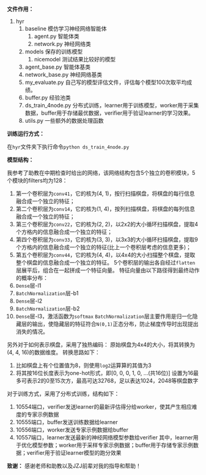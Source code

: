 **文件作用：**

1. hyr
   1. baseline 模仿学习神经网络智能体
      1. agent.py 智能体类
      2. network.py 神经网络类
   2. models 保存的训练模型
      1. nicemodel 测试结果比较好的模型
   3. agent_base.py 智能体基类
   4. network_base.py 神经网络基类
   5. my_evaluate.py 自己写的模型评估文件，评估每个模型100次取平均成绩。
   6. buffer.py 经验池类
   7. ds_train_4node.py 分布式训练，learner用于训练模型，worker用于采集数据，buffer用于存储最优数据，verifier用于验证learner的学习效果。
   8. utils.py 一些额外的数据处理函数

**训练运行方式：**

在`hyr`文件夹下执行命令`python ds_train_4node.py`

**模型结构：**

我参考了助教在中期检查时给出的网络，该网络结构包含5个独立的卷积模块，5个模块的filters均为128：
1. 第一个卷积层为`conv41`，它的核为(4, 1)，按行扫描棋盘，将棋盘的每行信息融合成一个独立的特征；
2. 第二个卷积层为`conv14`，它的核为(1, 4)，按列扫描棋盘，将棋盘的每列信息融合成一个独立的特征；
3. 第三个卷积层为`conv22`，它的核为(2, 2)，以2x2的大小循环扫描棋盘，提取4个方格内的信息融合成一个独立的特征；
4. 第四个卷积层为`conv33`，它的核为(3, 3)，以3x3的大小循环扫描棋盘，提取9个方格内的信息融合成一个独立的特征(比上一个卷积层考虑的信息更多)；
5. 第五个卷积层为`conv44`，它的核为(4, 4)，以4x4的大小扫描整个棋盘，提取整个棋盘的信息融合成一个独立的特征。
5个卷积层的输出各自经过`flatten`层展平后，组合在一起拼成一个特征向量。
特征向量由以下路径得到最终动作的概率分布：
1. `Dense`层-l1
2. `BatchNormalization`层-b1
3. `Dense`层-l2
4. `BatchNormalization`层-b2
5. `Dense`层-l3，激活函数为`softmax`
`BatchNormalization`层主要作用是归一化隐藏层的输出，使隐藏层的特征符合`N(0,1)`正态分布，防止梯度传导时出现提出消失的情况。

另外对于如何表示棋盘，采用了独热编码：
原始棋盘为4x4的大小，将其转换为(4, 4, 16)的数据维度。
转换思路如下：
1. 比如棋盘上有个位置值为8，则使用`log2`运算算的其值为3
2. 将其按16位长度表示为one-hot形式，即[0, 0, 0, 1, 0, ...(共16位)]
设置为16最多可表示2的0至15次方，最高可达32768，足以表达1024，2048等棋盘数字

对于训练方式，采用了分布式训练，结构如下：
1. 10554端口，verifier发送learner的最新评估得分给worker，使其产生相应难度的专家示例数据
2. 10555端口，buffer发送训练数据给learner
3. 10556端口，worker发送专家示例数据给buffer
4. 10557端口，learner发送最新的神经网络模型参数给verifier
其中，learner用于优化模型参数；worker用于采样专家示例数据；buffer用于存储专家示例数据；verifier用于验证learner模型的跑分效果

**致谢：**
感谢老师和助教以及JZJ前辈对我的指导和帮助！



